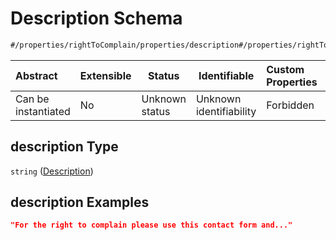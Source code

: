 # Description Schema

```txt
#/properties/rightToComplain/properties/description#/properties/rightToComplain/properties/description
```




| Abstract            | Extensible | Status         | Identifiable            | Custom Properties | Additional Properties | Access Restrictions | Defined In                                                           |
| :------------------ | ---------- | -------------- | ----------------------- | :---------------- | --------------------- | ------------------- | -------------------------------------------------------------------- |
| Can be instantiated | No         | Unknown status | Unknown identifiability | Forbidden         | Allowed               | none                | [tilt-schema.json\*](../out/tilt-schema.json "open original schema") |

## description Type

`string` ([Description](tilt-schema-properties-righttocomplain-properties-description.md))

## description Examples

```json
"For the right to complain please use this contact form and..."
```

